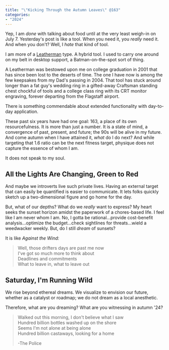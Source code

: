 ```yaml
---
title: "\"Kicking Through the Autumn Leaves\" @163"
categories:
- "2024"
---  
```


Yep, I am *done* with talking about food until at the very least weigh-in on July 7.  Yesterday's post is like a tool.  When you need it, you *really* need it.  And when you don't?  Well, I *hate* that kind of tool.  

I am more of a [Leatherman](https://www.leatherman.com/multi-tool) type.  A hybrid tool.  I used to carry one around on my belt in desktop support, a Batman-on-the-spot sort of thing.  

A Leatherman was bestowed upon me on college graduation in 2001 that has since been lost to the deserts of time.  The one I have now is among the few keepsakes from my Dad's passing in 2004.  That tool has stuck around longer than a fat guy's wedding ring in a gifted-away Craftsman standing chest chockful of tools and a college class ring with its CRT monitor engraving, forever departing from the Flagstaff airport.

There is something commendable about extended functionality with day-to-day application.

These past six years have had one goal: 163, a place of its own resourcefulness.  It is more than just a number.  It is a state of mind, a convergence of past, present, and future; the 90s will be alive in my future.  And come autumn when I have attained it, *what* do I do next?  And while targeting that 1.6 ratio can be the next fitness target, physique does not capture the essence of whom I am.  

It does not speak to my soul.  

## All the Lights Are Changing, Green to Red

And maybe we introverts live such private lives.  Having an external target that can easily be quantified is easier to communicate.  It lets folks quickly sketch up a two-dimensional figure and go home for the day.

But, what of our depths?  What do we *really* want to express?  My heart seeks the sunset horizon amidst the paperwork of a chores-based life.  I feel like I am never whom I am.  No, I gotta be rational...provide cost-benefit analysis...optimize the budget...check sightlines for threats...wield a weedwacker weekly.  But, do I still *dream* of sunsets?  

It is like *Against the Wind:*

> Well, those drifters days are past me now  
I've got so much more to think about  
Deadlines and commitments  
What to leave in, what to leave out  

## Saturday, I'm Running Wild

We rise beyond ethereal dreams.  We visualize to envision our future, whether as a catalyst or roadmap; we do not dream as a local anesthetic. 

Therefore, what are you dreaming?  What are you witnessing in autumn '24?

> Walked out this morning, I don't believe what I saw  
Hundred billion bottles washed up on the shore  
Seems I'm not alone at being alone  
Hundred billion castaways, looking for a home  
>  
> -The Police


